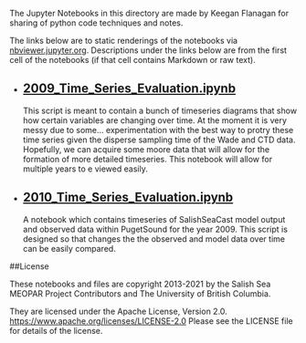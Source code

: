 The Jupyter Notebooks in this directory are made by Keegan Flanagan
for sharing of python code techniques and notes.

The links below are to static renderings of the notebooks via
[nbviewer.jupyter.org](https://nbviewer.jupyter.org/).
Descriptions under the links below are from the first cell of the notebooks
(if that cell contains Markdown or raw text).

* ## [2009_Time_Series_Evaluation.ipynb](https://nbviewer.jupyter.org/github/SalishSeaCast/analysis-keegan/blob/master/notebooks/Evaluations/Individual_Timeseries/2009_Time_Series_Evaluation.ipynb)  
    
    This script is meant to contain a bunch of timeseries diagrams that show how certain variables are changing over time. At the moment it is very messy due to some... experimentation with the best way to protry these time series given the disperse sampling time of the Wade and CTD data. Hopefully, we can acquire some moore data that will allow for the formation of more detailed timeseries. This notebook will allow for multiple years to e viewed easily. 

* ## [2010_Time_Series_Evaluation.ipynb](https://nbviewer.jupyter.org/github/SalishSeaCast/analysis-keegan/blob/master/notebooks/Evaluations/Individual_Timeseries/2010_Time_Series_Evaluation.ipynb)  
    
    A notebook which contains timeseries of SalishSeaCast model output and observed data within PugetSound for the year 2009. This script is designed so that changes the the observed and model data over time can be easily compared.


##License

These notebooks and files are copyright 2013-2021
by the Salish Sea MEOPAR Project Contributors
and The University of British Columbia.

They are licensed under the Apache License, Version 2.0.
https://www.apache.org/licenses/LICENSE-2.0
Please see the LICENSE file for details of the license.
